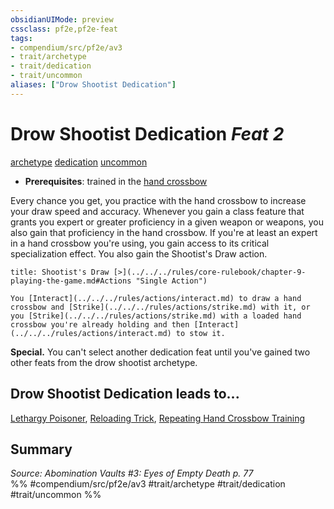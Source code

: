 ```yaml
---
obsidianUIMode: preview
cssclass: pf2e,pf2e-feat
tags:
- compendium/src/pf2e/av3
- trait/archetype
- trait/dedication
- trait/uncommon
aliases: ["Drow Shootist Dedication"]
---
```

# Drow Shootist Dedication  *Feat 2*  
[archetype](../../Rules/traits/archetype.md)  [dedication](../../Rules/traits/dedication.md)  [uncommon](../../Rules/traits/uncommon.md)  

- **Prerequisites**: trained in the [hand crossbow](../equipment/items/hand-crossbow.md)

Every chance you get, you practice with the hand crossbow to increase your draw speed and accuracy. Whenever you gain a class feature that grants you expert or greater proficiency in a given weapon or weapons, you also gain that proficiency in the hand crossbow. If you're at least an expert in a hand crossbow you're using, you gain access to its critical specialization effect. You also gain the Shootist's Draw action.

```ad-embed-ability
title: Shootist's Draw [>](../../../rules/core-rulebook/chapter-9-playing-the-game.md#Actions "Single Action")

You [Interact](../../../rules/actions/interact.md) to draw a hand crossbow and [Strike](../../../rules/actions/strike.md) with it, or you [Strike](../../../rules/actions/strike.md) with a loaded hand crossbow you're already holding and then [Interact](../../../rules/actions/interact.md) to stow it.
```

**Special.** You can't select another dedication feat until you've gained two other feats from the drow shootist archetype.

## Drow Shootist Dedication leads to...

[Lethargy Poisoner](lethargy-poisoner-av3.md), [Reloading Trick](reloading-trick-av3.md), [Repeating Hand Crossbow Training](repeating-hand-crossbow-training-av3.md)

## Summary

*Source: Abomination Vaults #3: Eyes of Empty Death p. 77*  
%% #compendium/src/pf2e/av3 #trait/archetype #trait/dedication #trait/uncommon %%
